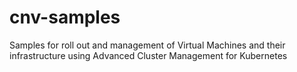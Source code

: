 # cnv-samples
Samples for roll out and management of Virtual Machines and their infrastructure using Advanced Cluster Management for Kubernetes
